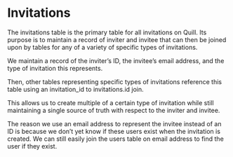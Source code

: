 # Invitations

The invitations table is the primary table for all invitations on Quill. Its purpose is to maintain a record of inviter and invitee that can then be joined upon by tables for any of a variety of specific types of invitations.

We maintain a record of the inviter’s ID, the invitee’s email address, and the type of invitation this represents.

Then, other tables representing specific types of invitations reference this table using an invitation_id to invitations.id join.

This allows us to create multiple of a certain type of invitation while still maintaining a single source of truth with respect to the inviter and invitee.

The reason we use an email address to represent the invitee instead of an ID is because we don’t yet know if these users exist when the invitation is created. We can still easily join the users table on email address to find the user if they exist.
